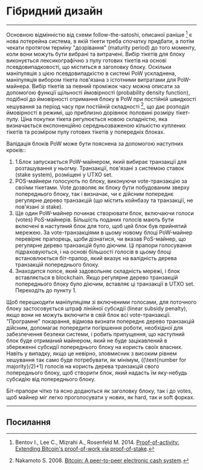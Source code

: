 # Гібридний дизайн 

---

Основною відмінністю від схеми follow-the-satoshi, описаної раніше [^1] є нова лотерейна система, в якій тікети треба спочатку придбати, а потім чекати протягом терміну "дозрівання" (maturity period) до того моменту, коли вони можуть бути вибрані та витрачені. Вибір тікетів для блоку виконується лексикографічно з пулу готових тікетів на основі псевдовипадковості, що міститься в заголовку блоку. Оскільки маніпуляція з цією псевдовипадкістю в системі PoW ускладнена, маніпуляція вибором тікета пов'язана з істотними витратами для PoW-майнера. Вибір тікетів за певний проміжок часу можна описати за допомогою функції щільності ймовірності (probability density function), подібної до ймовірності отримання блоку в PoW при постійній швидкості хешування за період часу при постійній складності [^ 2], що дає розподіл ймовірності в режимі, що приблизно дорівнює половині розміру тікет-пулу. Ціна покупки тікета регулюється новою складністю, яка визначається експоненційно середньозваженою кількістю куплених тікетів та розміром пулу готових тікетів у попередніх блоках.

Валідація блоків PoW може бути пояснена за допомогою наступних кроків::

1. 1.Блок запускається PoW-майнером, який вибирає транзакції для розташування у ньогму. Транзакції, пов'язані з системою ставок (stake system), розміщені у UTXO set.
2. POS-майнери голосують по блоку, виконуючи vote-транзакцію за своїми тікетами. Vote дозволяє як блоку бути побудованим зверху попереднього блоку, так і визначає, чи є дійсним попереднє регулярне дерево транзакцій (що містить койнбазу та транзакції, не пов'язані зі stake).
3. Ще один PoW-майнер починає створювати блок, включаючи голоси (votes) PoS-майнерів. Більшість поданих голосів мають бути включені в наступний блок для того, щоб цей блок був прийнятий мережею. За vote-транзакціями в цьому новому блоці PoW-майнер перевіряє прапорець, щоби дізнатися, чи вказав PoS-майнер, що регулярне дерево транзакцій було діючим. Ці прапори голосування підраховуються, і на основі більшості голосів в цьому блоці встановлюється біт-прапор, який вказує на валідність дерева транзакцій попереднього блоку.
4. Знаходится nonce, який задовольняє складність мережі, і блок вставляється в blockchain. Якщо регулярне дерево транзакцій попереднього блоку було діючим, вставляє ці транзакції в UTXO set. Переходіть до пункту 1.

Щоб перешкодити маніпуляціям зі включеними голосами, для поточного блоку застосовується штраф лінійної субсидії (linear subsidy penalty), якщо вони не можуть включити в свій блок всі vote-транзакції. "Програмне" покарання, відмова визнати попереднє дерево транзакцій дійсним, допомагає попередити погіршення роботи, необхідної для забезпечення безпеки системи, і робить припущення, що наступний блок буде отриманий майнером, який не буде зацікавлений в збереженні субсидії попереднього блоку на користь своїх власних. Навіть у випадку, якщо це невірно, зловмисник з високим рівнем хешування так само буде потребувати, як мінімум, \((\text{number for majority}/2)+1\) голосів на користь дерева транзакцій свого попереднього блоку, щоб створити блок, який надасть їм яку-небудь субсидію від попереднього блоку.

Біт-прапори чітко та ясно додаються як заголовку блоку, так і до votes, щоб майнер міг легко проголосувати у нових, як hard, так и soft форках.

---

## <i class="fa fa-book"></i> Посилання 

[^1]: Bentov I., Lee C., Mizrahi A., Rosenfeld M. 2014. [Proof-of-activity: Extending Bitcoin's proof-of-work via proof-of-stake](https://decred.org/research/bentov2014.pdf).
[^2]: Nakamoto S. 2008. [Bitcoin: A peer-to-peer electronic cash system](https://decred.org/research/nakamoto2008.pdf).
